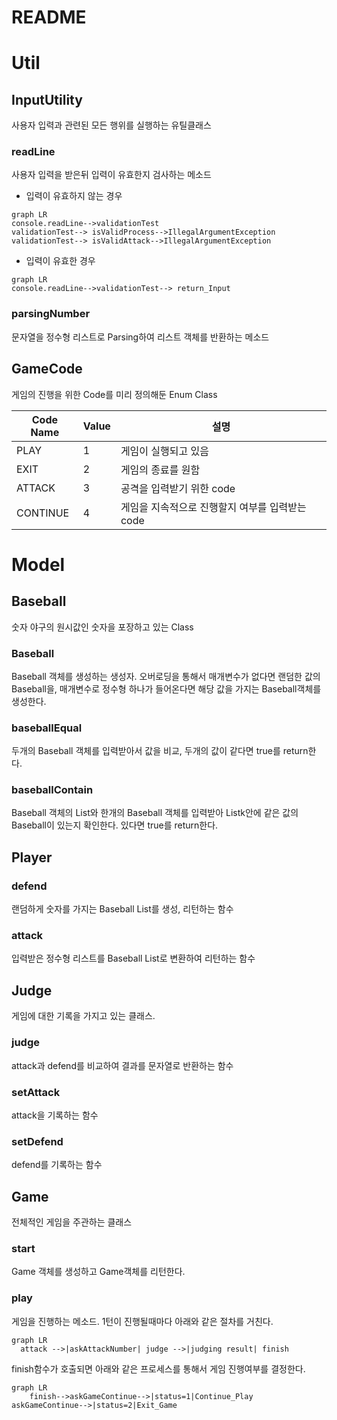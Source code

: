 # README

# Util

## InputUtility

사용자 입력과 관련된 모든 행위를 실행하는 유틸클래스

### readLine

사용자 입력을 받은뒤 입력이 유효한지 검사하는 메소드

- 입력이 유효하지 않는 경우

```mermaid
graph LR
console.readLine-->validationTest
validationTest--> isValidProcess-->IllegalArgumentException
validationTest--> isValidAttack-->IllegalArgumentException

```

- 입력이 유효한 경우

```mermaid
graph LR
console.readLine-->validationTest--> return_Input

```

### parsingNumber

문자열을 정수형 리스트로 Parsing하여 리스트 객체를 반환하는 메소드

## GameCode

게임의 진행을 위한 Code를 미리 정의해둔 Enum Class

| Code Name | Value | 설명 |
| --- | --- | --- |
| PLAY | 1 | 게임이 실행되고 있음 |
| EXIT | 2 | 게임의 종료를 원함 |
| ATTACK | 3 | 공격을 입력받기 위한 code |
| CONTINUE | 4 | 게임을 지속적으로 진행할지 여부를 입력받는 code |

# Model

## Baseball

숫자 야구의 원시값인 숫자을 포장하고 있는 Class

### Baseball

Baseball 객체를 생성하는 생성자. 오버로딩을 통해서 매개변수가 없다면 랜덤한 값의 Baseball을, 매개변수로 정수형 하나가 들어온다면 해당 값을 가지는 Baseball객체를 생성한다.

### baseballEqual

두개의 Baseball 객체를 입력받아서 값을 비교, 두개의 값이 같다면 true를  return한다.

### baseballContain

Baseball 객체의 List와 한개의 Baseball 객체를 입력받아 Listk안에 같은 값의 Baseball이 있는지 확인한다. 있다면 true를 return한다.

## Player

### defend

랜덤하게 숫자를 가지는 Baseball List를 생성, 리턴하는 함수

### attack

입력받은 정수형 리스트를 Baseball List로 변환하여 리턴하는 함수

## Judge

게임에 대한 기록을 가지고 있는 클래스.

### judge

attack과 defend를 비교하여 결과를 문자열로 반환하는 함수

### setAttack

attack을 기록하는 함수

### setDefend

defend를 기록하는 함수

## Game

전체적인 게임을 주관하는 클래스

### start

Game 객체를 생성하고 Game객체를 리턴한다.

### play

게임을 진행하는 메소드. 1턴이 진행될때마다 아래와 같은 절차를 거친다.

```mermaid
graph LR
  attack -->|askAttackNumber| judge -->|judging result| finish
```

finish함수가 호출되면 아래와 같은 프로세스를 통해서 게임 진행여부를 결정한다.

```mermaid
graph LR
	finish-->askGameContinue-->|status=1|Continue_Play
askGameContinue-->|status=2|Exit_Game
```